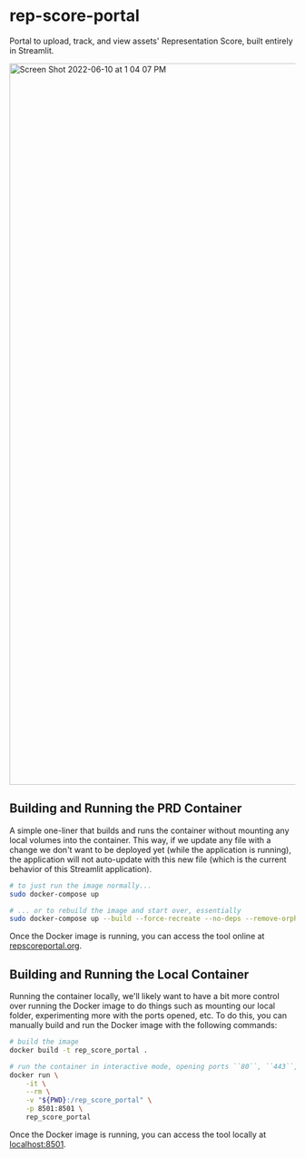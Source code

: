 # rep-score-portal

Portal to upload, track, and view assets' Representation Score, built entirely in Streamlit.

<img width="1272" alt="Screen Shot 2022-06-10 at 1 04 07 PM" src="https://user-images.githubusercontent.com/31417712/173125041-68d320c3-3df6-47f7-9d06-3ac5c81ee85a.png">

## Building and Running the PRD Container
A simple one-liner that builds and runs the container without mounting any local volumes into the container. This way, if we update any file with a change we don't want to be deployed yet (while the application is running), the application will not auto-update with this new file (which is the current behavior of this Streamlit application).

```bash
# to just run the image normally...
sudo docker-compose up

# ... or to rebuild the image and start over, essentially
sudo docker-compose up --build --force-recreate --no-deps --remove-orphans
```

Once the Docker image is running, you can access the tool online at [repscoreportal.org](https://repscoreportal.org/).

## Building and Running the Local Container
Running the container locally, we'll likely want to have a bit more control over running the Docker image to do things such as mounting our local folder, experimenting more with the ports opened, etc. To do this, you can manually build and run the Docker image with the following commands:

```bash
# build the image
docker build -t rep_score_portal .

# run the container in interactive mode, opening ports ``80``, ``443``, and ``8501``
docker run \
    -it \
    --rm \
    -v "${PWD}:/rep_score_portal" \
    -p 8501:8501 \
    rep_score_portal
```

Once the Docker image is running, you can access the tool locally at [localhost:8501](http://localhost:8501/).

